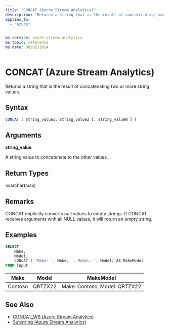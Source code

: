 ```yaml
---
title: "CONCAT (Azure Stream Analytics)"
description: "Returns a string that is the result of concatenating two or more string values. "
applies_to:
  - "Azure"


ms.service: azure-stream-analytics
ms.topic: reference
ms.date: 08/02/2024
---
```


# CONCAT (Azure Stream Analytics)

Returns a string that is the result of concatenating two or more string values.

## Syntax

```SQL
CONCAT ( string_value1, string_value2 [, string_valueN ] )
```

## Arguments

**string_value**

 A string value to concatenate to the other values.

## Return Types

nvarchar(max)

## Remarks

CONCAT implicitly converts null values to empty strings. If CONCAT receives arguments with all NULL values, it will return an empty string.

## Examples

```SQL
SELECT
    Make,
    Model,
    CONCAT ( 'Make: ', Make, ', Model: ', Model) AS MakeModel
FROM Input
```

|Make|Model|MakeModel|
|-|-|-|
|Contoso|QRTZX22|Make: Contoso, Model: QRTZX22|

## See Also

- [CONCAT_WS (Azure Stream Analytics)](concat-ws-azure-stream-analytics.md)
- [Substring (Azure Stream Analytics)](substring-azure-stream-analytics.md)